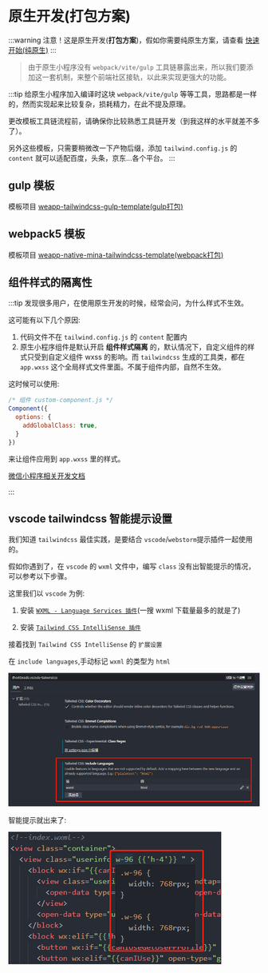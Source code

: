 # 原生开发(打包方案)

:::warning
注意！这是原生开发(**打包方案**)，假如你需要纯原生方案，请查看 [快速开始(纯原生)](/docs/quick-start/native/install)
:::

> 由于原生小程序没有 `webpack/vite/gulp` 工具链暴露出来，所以我们要添加这一套机制，来整个前端社区接轨，以此来实现更强大的功能。

:::tip
给原生小程序加入编译时这块 `webpack/vite/gulp` 等等工具，思路都是一样的，然而实现起来比较复杂，损耗精力，在此不提及原理。

更改模板工具链流程前，请确保你比较熟悉工具链开发（到我这样的水平就差不多了）。

另外这些模板，只需要稍微改一下产物后缀，添加 `tailwind.config.js` 的 `content` 就可以适配百度，头条，京东...各个平台。
:::

## gulp 模板

模板项目 [weapp-tailwindcss-gulp-template(gulp打包)](https://github.com/sonofmagic/weapp-tailwindcss-webpack-plugin/tree/main/demo/gulp-app)

## webpack5 模板

模板项目 [weapp-native-mina-tailwindcss-template(webpack打包)](https://github.com/sonofmagic/weapp-native-mina-tailwindcss-template)

## 组件样式的隔离性

:::tip
发现很多用户，在使用原生开发的时候，经常会问，为什么样式不生效。

这可能有以下几个原因:

1. 代码文件不在 `tailwind.config.js` 的 `content` 配置内
2. 原生小程序组件是默认开启 **组件样式隔离** 的，默认情况下，自定义组件的样式只受到自定义组件 wxss 的影响。而 `tailwindcss` 生成的工具类，都在 `app.wxss` 这个全局样式文件里面。不属于组件内部，自然不生效。

这时候可以使用:

```js
/* 组件 custom-component.js */
Component({
  options: {
    addGlobalClass: true,
  }
})
```

来让组件应用到 `app.wxss` 里的样式。

[微信小程序相关开发文档](https://developers.weixin.qq.com/miniprogram/dev/framework/custom-component/wxml-wxss.html#%E7%BB%84%E4%BB%B6%E6%A0%B7%E5%BC%8F%E9%9A%94%E7%A6%BB)

:::

## vscode tailwindcss 智能提示设置

我们知道 `tailwindcss` 最佳实践，是要结合 `vscode`/`webstorm`提示插件一起使用的。

假如你遇到了，在 `vscode` 的 `wxml` 文件中，编写 `class` 没有出智能提示的情况，可以参考以下步骤。

这里我们以 `vscode` 为例:

1. 安装 [`WXML - Language Services 插件`](https://marketplace.visualstudio.com/items?itemName=qiu8310.minapp-vscode)(一搜 wxml 下载量最多的就是了)

2. 安装 [`Tailwind CSS IntelliSense 插件`](https://marketplace.visualstudio.com/items?itemName=bradlc.vscode-tailwindcss)

接着找到 `Tailwind CSS IntelliSense` 的 `扩展设置`

在 `include languages`,手动标记 `wxml` 的类型为 `html`

![如图所示](./img/vscode-setting.png)

智能提示就出来了:

![智能提示](./img/wxml-i.png)

